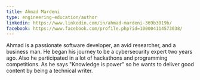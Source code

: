 ```yaml
---
title: Ahmad Mardeni
type: engineering-education/author
linkedin: https://www.linkedin.com/in/ahmad-mardeni-369b3019b/
facebook: https://www.facebook.com/profile.php?id=100004114573038/
---
```

Ahmad is a passionate software developer, an avid researcher, and a business man. He began his journey to be a cybersecurity expert two years ago. Also he participated in a lot of hackathons and programming competitions. As he says "Knowledge is power" so he wants to deliver good content by being a technical writer.
